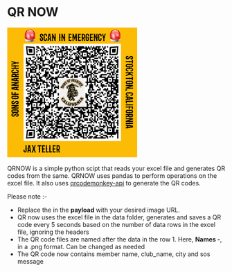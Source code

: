 # QR NOW 

<img src="./.pictures/qr-code2.png" width="300" />

QRNOW is a simple python scipt that reads your excel file and generates QR codes from the same. QRNOW uses pandas to perform operations on the excel file. It also uses [qrcodemonkey-api](https://www.qrcode-monkey.com/qr-code-api-with-logo/) to generate the QR codes.

Please note :-
- Replace the **<insert-url>** in the **payload** with your desired image URL.
- QR now uses the excel file in the data folder, generates and saves a QR code every 5 seconds based on the number of data rows in the excel file, ignoring the headers
- The QR code files are named after the data in the row 1. Here, **Names -**, in a .png format. Can be changed as needed
- The QR code now contains member name, club_name, city and sos message
